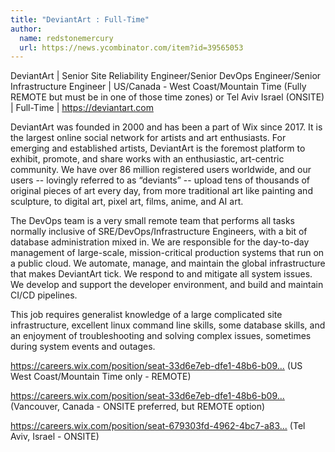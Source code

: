 ```yaml
---
title: "DeviantArt : Full-Time"
author:
  name: redstonemercury
  url: https://news.ycombinator.com/item?id=39565053
---
```

DeviantArt | Senior Site Reliability Engineer&#x2F;Senior DevOps Engineer&#x2F;Senior Infrastructure Engineer | US&#x2F;Canada - West Coast&#x2F;Mountain Time (Fully REMOTE but must be in one of those time zones) or Tel Aviv Israel (ONSITE) | Full-Time | <a href="https:&#x2F;&#x2F;deviantart.com" rel="nofollow">https:&#x2F;&#x2F;deviantart.com</a>

DeviantArt was founded in 2000 and has been a part of Wix since 2017. It is the largest online social network for artists and art enthusiasts. For emerging and established artists, DeviantArt is the foremost platform to exhibit, promote, and share works with an enthusiastic, art-centric community. We have over 86 million registered users worldwide, and our users -- lovingly referred to as “deviants” -- upload tens of thousands of original pieces of art every day, from more traditional art like painting and sculpture, to digital art, pixel art, films, anime, and AI art.

The DevOps team is a very small remote team that performs all tasks normally inclusive of SRE&#x2F;DevOps&#x2F;Infrastructure Engineers, with a bit of database administration mixed in. We are responsible for the day-to-day management of large-scale, mission-critical production systems that run on a public cloud. We automate, manage, and maintain the global infrastructure that makes DeviantArt tick. We respond to and mitigate all system issues. We develop and support the developer environment, and build and maintain CI&#x2F;CD pipelines.

This job requires generalist knowledge of a large complicated site infrastructure, excellent linux command line skills, some database skills, and an enjoyment of troubleshooting and solving complex issues, sometimes during system events and outages.

<a href="https:&#x2F;&#x2F;careers.wix.com&#x2F;position&#x2F;seat-33d6e7eb-dfe1-48b6-b094-5cbce1f73742-743999969131889" rel="nofollow">https:&#x2F;&#x2F;careers.wix.com&#x2F;position&#x2F;seat-33d6e7eb-dfe1-48b6-b09...</a> (US West Coast&#x2F;Mountain Time only - REMOTE)

<a href="https:&#x2F;&#x2F;careers.wix.com&#x2F;position&#x2F;seat-33d6e7eb-dfe1-48b6-b094-5cbce1f73742-743999969458613" rel="nofollow">https:&#x2F;&#x2F;careers.wix.com&#x2F;position&#x2F;seat-33d6e7eb-dfe1-48b6-b09...</a> (Vancouver, Canada - ONSITE preferred, but REMOTE option)

<a href="https:&#x2F;&#x2F;careers.wix.com&#x2F;position&#x2F;seat-679303fd-4962-4bc7-a83c-ffcff0d02bb1-743999968885913" rel="nofollow">https:&#x2F;&#x2F;careers.wix.com&#x2F;position&#x2F;seat-679303fd-4962-4bc7-a83...</a> (Tel Aviv, Israel - ONSITE)
